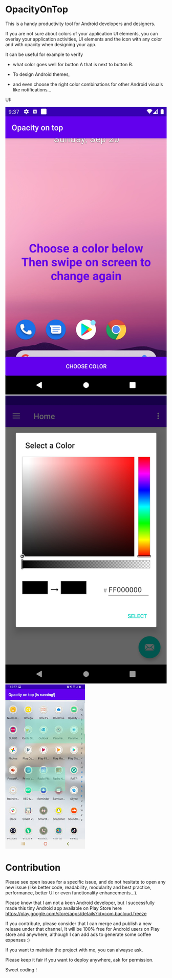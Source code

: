 # OpacityOnTop

This is a handy productivity tool for Android developers and designers. 

If you are not sure about colors of your application UI elements, you can overlay your application activities, UI elements and the icon with any color and with opacity when designing your app. 

It can be useful for example to verify 

- what color goes well for button A that is next to button B. 

- To design Android themes, 

- and even choose the right color combinations for other Android visuals like notifications...

UI:

![OpacityOnTop](Screen_Capture_Img_472.png)
![OpacityOnTop](Screen_Capture_Img_5285.png)
![OpacityOnTop](Screenshot.jpg)


# Contribution

Please see open issues for a specific issue, and do not hesitate to open any new issue (like better code, readability, modularity and best practice, performance, better UI or even functionality enhancements...).

Please know that I am not a keen Android developer, but I successfully made this tiny Android app available on Play Store here https://play.google.com/store/apps/details?id=com.bacloud.freeze

If you contribute, please consider that I can merge and publish a new release under that channel, It will be 100% free for Android users on Play store and anywhere, although I can add ads to generate some coffee expenses :)

If you want to maintain the project with me, you can alwayse ask.

Please keep it fair if you want to deploy anywhere, ask for permission.

Sweet coding !
